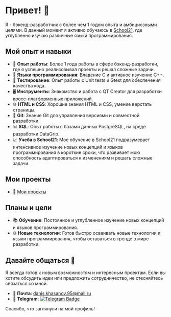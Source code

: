 # Привет! 👋

Я - бэкенд-разработчик с более чем 1 годом опыта и амбициозными целями. В данный момент я активно обучаюсь в [School21](https://21-school.ru/), где углубленно изучаю различные языки программирования.

## Мой опыт и навыки

- 💼 **Опыт работы**: Более 1 года работы в сфере бэкенд-разработки, где я успешно реализовывал проекты и решал сложные задачи.
- 🚀 **Языки программирования**: Владение С и активное изучение C++.
- 🔬 **Тестирование**: Опыт работы с Unit tests и Gtest для обеспечения качества кода.
- 🖥️ **Инструменты**: Знакомство и работа с QT Creator для разработки кросс-платформенных приложений.
- 🌐 **HTML и CSS**: Хорошие знания HTML и CSS, умение верстать страницы.
- 🌱 **Git**: Знание Git для управления версиями и совместной разработки.
- 📊 **SQL**: Опыт работы с базами данных PostgreSQL, на среде разработки DataGrip.
- 📈 **Учеба в School21**: Мое обучение в School21 подразумевает интенсивное изучение новых концепций и языков программирования в короткие сроки, что развивает мою способность адаптироваться к изменениям и решать сложные задачи.

## Мои проекты

- 📂 [Mои проекты](https://github.com/DanisKhasanov?tab=repositories)

## Планы и цели

- 📚 **Обучение**: Постоянное и углубленное изучение новых концепций и языков программирования.
- 🌐 **Новые технологии**: Готов быстро осваивать новые технологии и языки программирования, чтобы оставаться в тренде в мире разработки.

## Давайте общаться 🤙

Я всегда готов к новым возможностям и интересным проектам. Если вы хотите обсудить идеи или предложить сотрудничество, не стесняйтесь связаться со мной.

- 📧 **Почта**: [danis.khasanov.95@mail.ru](mailto:danis.khasanov.95@mail.ru)
- 📱 **Telegram**: [![Telegram Badge](https://img.shields.io/badge/-DanisKhasanov-blue?style=flat&logo=Telegram&logoColor=white)](https://t.me/DanisKhasanov)

Спасибо, что заглянули на мой профиль!
